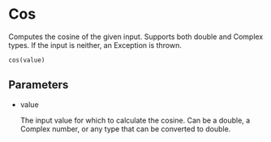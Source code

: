 # Cos

Computes the cosine of the given input. Supports both double and Complex types. If the input is neither, an Exception is thrown.

`cos(value)`

## Parameters

* value

    The input value for which to calculate the cosine. Can be a double, a Complex number, or any type that can be converted to double.